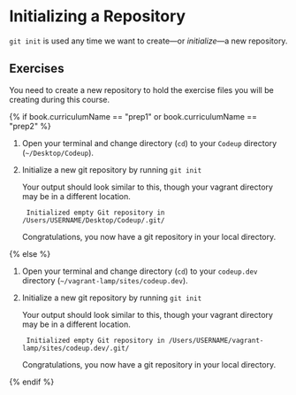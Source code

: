 # Initializing a Repository

`git init` is used any time we want to create&mdash;or *initialize*&mdash;a new repository.

## Exercises

You need to create a new repository to hold the exercise files you will be creating during this course.

{% if book.curriculumName == "prep1" or book.curriculumName == "prep2" %}

1. Open your terminal and change directory (`cd`) to your `Codeup` directory (`~/Desktop/Codeup`).

1. Initialize a new git repository by running `git init`

    Your output should look similar to this, though your vagrant directory may be in a different location.

        Initialized empty Git repository in /Users/USERNAME/Desktop/Codeup/.git/

    Congratulations, you now have a git repository in your local directory.

{% else %}

1. Open your terminal and change directory (`cd`) to your `codeup.dev` directory (`~/vagrant-lamp/sites/codeup.dev`).

1. Initialize a new git repository by running `git init`

    Your output should look similar to this, though your vagrant directory may be in a different location.

        Initialized empty Git repository in /Users/USERNAME/vagrant-lamp/sites/codeup.dev/.git/

    Congratulations, you now have a git repository in your local directory.

{% endif %}

